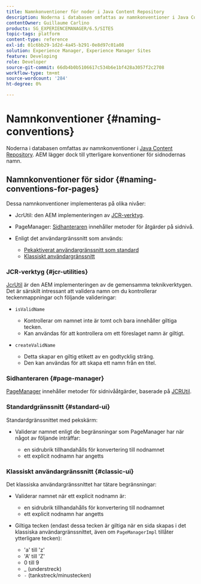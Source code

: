 ```yaml
---
title: Namnkonventioner för noder i Java Content Repository
description: Noderna i databasen omfattas av namnkonventioner i Java Content Repository
contentOwner: Guillaume Carlino
products: SG_EXPERIENCEMANAGER/6.5/SITES
topic-tags: platform
content-type: reference
exl-id: 01c6bb29-1d2d-4a45-b291-0e8d97c01a08
solution: Experience Manager, Experience Manager Sites
feature: Developing
role: Developer
source-git-commit: 66db4b0b5106617c534b6e1bf428a3057f2c2708
workflow-type: tm+mt
source-wordcount: '284'
ht-degree: 0%

---
```


# Namnkonventioner {#naming-conventions}

Noderna i databasen omfattas av namnkonventioner i [Java Content Repository](/help/sites-developing/the-basics.md#java-content-repository). AEM lägger dock till ytterligare konventioner för sidnodernas namn.

## Namnkonventioner för sidor {#naming-conventions-for-pages}

Dessa namnkonventioner implementeras på olika nivåer:

* JcrUtil: den AEM implementeringen av [JCR-verktyg](#jcr-utilities).
* PageManager: [Sidhanteraren](#page-manager) innehåller metoder för åtgärder på sidnivå.
* Enligt det användargränssnitt som används:

   * [Pekaktiverat användargränssnitt som standard](#standard-ui)
   * [Klassiskt användargränssnitt](#classic-ui)

### JCR-verktyg {#jcr-utilities}

[JcrUtil](https://helpx.adobe.com/experience-manager/6-5/sites/developing/using/reference-materials/javadoc/index.html?com/day/cq/commons/jcr/JcrUtil.html) är den AEM implementeringen av de gemensamma teknikverktygen. Det är särskilt intressant att validera namn om du kontrollerar teckenmappningar och följande valideringar:

* `isValidName`

   * Kontrollerar om namnet inte är tomt och bara innehåller giltiga tecken.
   * Kan användas för att kontrollera om ett föreslaget namn är giltigt.

* `createValidName`

   * Detta skapar en giltig etikett av en godtycklig sträng.
   * Den kan användas för att skapa ett namn från en titel.

### Sidhanteraren {#page-manager}

[PageManager](https://helpx.adobe.com/experience-manager/6-5/sites/developing/using/reference-materials/javadoc/com/day/cq/wcm/api/PageManager.html) innehåller metoder för sidnivååtgärder, baserade på [JCRUtil](#jcr-utilities).

### Standardgränssnitt {#standard-ui}

Standardgränssnittet med pekskärm:

* Validerar namnet enligt de begränsningar som PageManager har när något av följande inträffar:

   * en sidrubrik tillhandahålls för konvertering till nodnamnet
   * ett explicit nodnamn har angetts

### Klassiskt användargränssnitt {#classic-ui}

Det klassiska användargränssnittet har tätare begränsningar:

* Validerar namnet när ett explicit nodnamn är:

   * en sidrubrik tillhandahålls för konvertering till nodnamnet
   * ett explicit nodnamn har angetts

* Giltiga tecken (endast dessa tecken är giltiga när en sida skapas i det klassiska användargränssnittet, även om `PageManagerImpl` tillåter ytterligare tecken):

   * &#39;a&#39; till &#39;z&#39;
   * &#39;A&#39; till &#39;Z&#39;
   * 0 till 9
   * _ (understreck)
   * `-` (tankstreck/minustecken)
